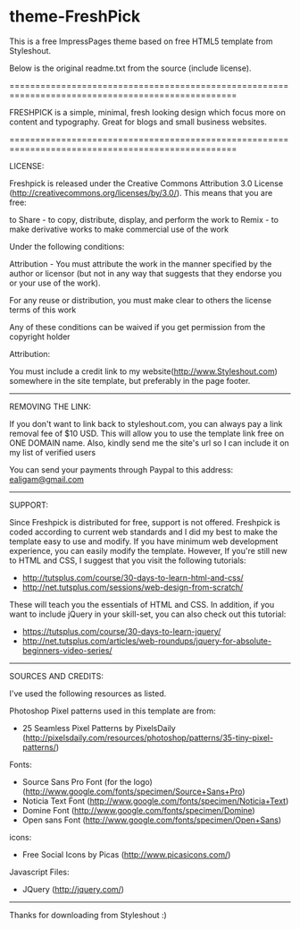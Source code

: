 theme-FreshPick
===============

This is a free ImpressPages theme based on free HTML5 template from Styleshout.

Below is the original readme.txt from the source (include license).



==================================================================================================

FRESHPICK is a simple, minimal, fresh looking design which focus more on content and typography.
Great for blogs and small business websites.

==================================================================================================


LICENSE:

Freshpick is released under the Creative Commons Attribution 3.0 License
(http://creativecommons.org/licenses/by/3.0/). This means that you are free:

   to Share - to copy, distribute, display, and perform the work
   to Remix - to make derivative works
   to make commercial use of the work

Under the following conditions:

   Attribution - You must attribute the work in the manner specified by the
   author or licensor (but not in any way that suggests that they endorse you
   or your use of the work).

   For any reuse or distribution, you must make clear to others the license
   terms of this work

   Any of these conditions can be waived if you get permission from the
   copyright holder

Attribution:

   You must include a credit link to my website(http://www.Styleshout.com) somewhere in the
   site template, but preferably in the page footer.




-----------------------------------------------------------------------------------------------------


REMOVING THE LINK:

If you don't want to link back to styleshout.com, you can always pay a link
removal fee of $10 USD. This will allow you to use the template link free on
ONE DOMAIN name. Also, kindly send me the site's url so I can include it on
my list of verified users

You can send your payments through Paypal to this address: ealigam@gmail.com




------------------------------------------------------------------------------------------------------


SUPPORT:

Since Freshpick is distributed for free, support is not offered. Freshpick is coded according
to current web standards and I did my best to make the template easy to use and modify.
If you have minimum web development experience, you can easily modify the template.
However, If you're still new to HTML and CSS, I suggest that you visit the
following tutorials:

 - http://tutsplus.com/course/30-days-to-learn-html-and-css/
 - http://net.tutsplus.com/sessions/web-design-from-scratch/

These will teach you the essentials of HTML and CSS. In addition, if you want to include
jQuery in your skill-set, you can also check out this tutorial:

 - https://tutsplus.com/course/30-days-to-learn-jquery/
 - http://net.tutsplus.com/articles/web-roundups/jquery-for-absolute-beginners-video-series/



-------------------------------------------------------------------------------------------------------


SOURCES AND CREDITS:

I've used the following resources as listed.


Photoshop Pixel patterns used in this template are from:
 - 25 Seamless Pixel Patterns by PixelsDaily (http://pixelsdaily.com/resources/photoshop/patterns/35-tiny-pixel-patterns/)

Fonts:
 - Source Sans Pro Font (for the logo) (http://www.google.com/fonts/specimen/Source+Sans+Pro)
 - Noticia Text Font (http://www.google.com/fonts/specimen/Noticia+Text)
 - Domine Font (http://www.google.com/fonts/specimen/Domine)
 - Open sans Font (http://www.google.com/fonts/specimen/Open+Sans)

icons:
 - Free Social Icons by Picas (http://www.picasicons.com/)

Javascript Files:

 - JQuery (http://jquery.com/)


---------------------------------------------------------------------------------------------------------


Thanks for downloading from Styleshout :)


